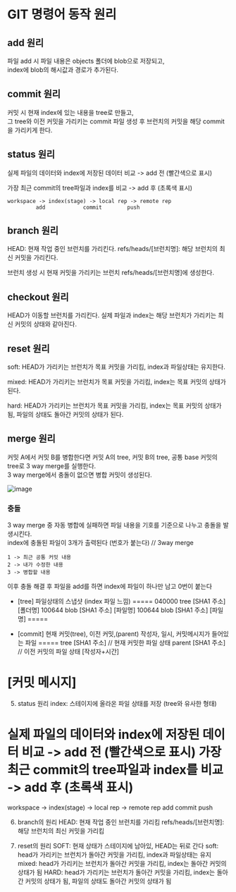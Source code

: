 # GIT 명령어 동작 원리

## add 원리
파일 add 시 파일 내용은 objects 폴더에 blob으로 저장되고,  
index에 blob의 해시값과 경로가 추가된다.

## commit 원리
커밋 시 현재 index에 있는 내용을 tree로 만들고,  
그 tree와 이전 커밋을 가리키는 commit 파일 생성 후 브런치의 커밋을 해당 commit을 가리키게 한다.

## status 원리

실제 파일의 데이터와 index에 저장된 데이터 비교 -> add 전 (빨간색으로 표시)

가장 최근 commit의 tree파일과 index를 비교 -> add 후 (초록색 표시)
```
workspace -> index(stage) -> local rep -> remote rep
         add            commit        push
```
## branch 원리
HEAD: 현재 작업 중인 브런치를 가리킨다.
refs/heads/[브런치명]: 해당 브런치의 최신 커밋을 가리킨다.

브런치 생성 시 현재 커밋을 가리키는 브런치 refs/heads/[브런치명]에 생성한다.

## checkout 원리
HEAD가 이동할 브런치를 가리킨다.
실제 파일과 index는 해당 브런치가 가리키는 최신 커밋의 상태와 같아진다.

## reset 원리
soft: HEAD가 가리키는 브런치가 목표 커밋을 가리킴, index과 파일상태는 유지한다.

mixed: HEAD가 가리키는 브런치가 목표 커밋을 가리킴, index는 목표 커밋의 상태가 된다.

hard: HEAD가 가리키는 브런치가 목표 커밋을 가리킴, index는 목표 커밋의 상태가 됨, 파일의 상태도 돌아간 커밋의 상태가 된다.

## merge 원리
커밋 A에서 커밋 B를 병합한다면
커밋 A의 tree, 커밋 B의 tree, 공통 base 커밋의 tree로 3 way merge를 실행한다.  
3 way merge에서 충돌이 없으면 병합 커밋이 생성된다.

![image](https://user-images.githubusercontent.com/37904040/146739071-b1898138-caea-4c32-89bc-7bc53c233cf6.png)

### 충돌
3 way merge 중 자동 병합에 실패하면 파일 내용을 기호를 기준으로 나누고 충돌을 발생시킨다.  
index에 충돌된 파일이 3개가 출력된다 (번호가 붙는다)	// 3way merge  
```
1 -> 최근 공통 커밋 내용
2 -> 내가 수정한 내용
3 -> 병합할 내용
```

이후 충돌 해결 후 파일을 add를 하면 index에 파일이 하나만 남고 0번이 붙는다

- [tree] 파일상태의 스냅샷 (index 파일 느낌)
=====
040000 tree [SHA1 주소] [폴더명]
100644 blob [SHA1 주소] [파일명]
100644 blob [SHA1 주소] [파일명]
=====

- [commit] 현재 커밋(tree), 이전 커밋,(parent) 작성자, 일시, 커밋메시지가 들어있는 파일
=====
tree [SHA1 주소]		// 현재 커밋한 파일 상태
parent [SHA1 주소]		// 이전 커밋의 파일 상태
[작성자+시간]

[커밋 메시지]
=====
5. status 원리
index: 스테이지에 올라온 파일 상태를 저장 (tree와 유사한 형태)

실제 파일의 데이터와 index에 저장된 데이터 비교	-> add 전 (빨간색으로 표시)
가장 최근 commit의 tree파일과 index를 비교		-> add 후 (초록색 표시)
=========
workspace -> index(stage) -> local rep -> remote rep
	add	      commit	push

6. branch의 원리
HEAD: 현재 작업 중인 브런치를 가리킴
refs/heads/[브런치명]: 해당 브런치의 최신 커밋을 가리킴

7. reset의 원리
SOFT: 현재 상태가 스테이지에 남아있, HEAD는 뒤로 간다
soft: head가 가리키는 브런치가 돌아간 커밋을 가리킴, index과 파일상태는 유지
mixed: head가 가리키는 브런치가 돌아간 커밋을 가리킴, index는 돌아간 커밋의 상태가 됨
HARD: head가 가리키는 브런치가 돌아간 커밋을 가리킴, index는 돌아간 커밋의 상태가 됨, 파일의 상태도 돌아간 커밋의 상태가 됨
